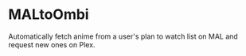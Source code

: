 # MALtoOmbi
Automatically fetch anime from a user's plan to watch list on MAL and request new ones on Plex.
